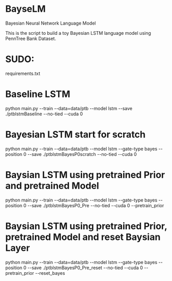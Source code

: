 # BayseLM
Bayesian Neural Network Language Model 

This is the script to build a toy Bayesian LSTM language model using PennTree Bank Dataset.


# SUDO:
requirements.txt

# Baseline LSTM
python main.py --train --data=data/ptb --model lstm --save ./ptblstmBaseline --no-tied --cuda 0 

# Bayesian LSTM start for scratch
python main.py --train --data=data/ptb --model lstm --gate-type bayes --position 0 --save ./ptblstmBayesP0scratch --no-tied --cuda 0

# Baysian LSTM using pretrained Prior and pretrained Model
python main.py --train --data=data/ptb --model lstm --gate-type bayes --position 0 --save ./ptblstmBayesP0_Pre --no-tied --cuda 0 --pretrain_prior

# Baysian LSTM using pretrained Prior, pretrained Model and reset Baysian Layer
python main.py --train --data=data/ptb --model lstm --gate-type bayes --position 0 --save ./ptblstmBayesP0_Pre_reset --no-tied --cuda 0 --pretrain_prior --reset_bayes
